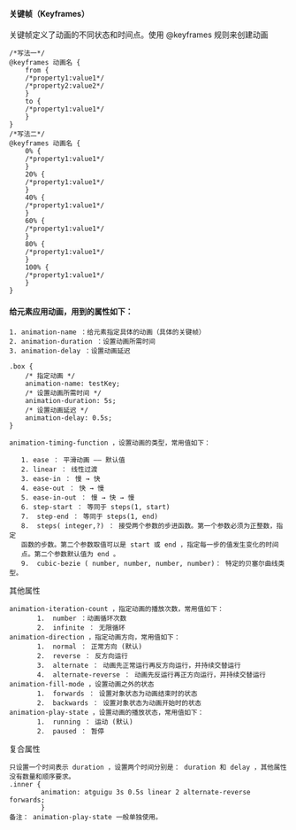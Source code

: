 #### 关键帧（Keyframes）
关键帧定义了动画的不同状态和时间点。使用 @keyframes 规则来创建动画

    /*写法一*/
    @keyframes 动画名 {
        from {
        /*property1:value1*/
        /*property2:value2*/
        }
        to {
        /*property1:value1*/
        }
    }
    /*写法二*/
    @keyframes 动画名 {
        0% {
        /*property1:value1*/
        }
        20% {
        /*property1:value1*/
        }
        40% {
        /*property1:value1*/
        }
        60% {
        /*property1:value1*/
        }
        80% {
        /*property1:value1*/
        }
        100% {
        /*property1:value1*/
        }
    }

#### 给元素应用动画，用到的属性如下：

    1. animation-name ：给元素指定具体的动画（具体的关键帧）
    2. animation-duration ：设置动画所需时间
    3. animation-delay ：设置动画延迟

    .box {
        /* 指定动画 */
        animation-name: testKey;
        /* 设置动画所需时间 */
        animation-duration: 5s;
        /* 设置动画延迟 */
        animation-delay: 0.5s;
    }

    animation-timing-function ，设置动画的类型，常用值如下：

       1. ease ： 平滑动画 —— 默认值
       2. linear ： 线性过渡
       3. ease-in ： 慢 → 快
       4. ease-out ： 快 → 慢
       5. ease-in-out ： 慢 → 快 → 慢
       6. step-start ： 等同于 steps(1, start)
       7.  step-end ： 等同于 steps(1, end)
       8.  steps( integer,?) ： 接受两个参数的步进函数。第一个参数必须为正整数，指定
       函数的步数。第二个参数取值可以是 start 或 end ，指定每一步的值发生变化的时间
       点。第二个参数默认值为 end 。
       9.  cubic-bezie ( number, number, number, number)： 特定的贝塞尔曲线类型。

其他属性

    animation-iteration-count ，指定动画的播放次数，常用值如下：
           1.  number ：动画循环次数
           2.  infinite ： 无限循环
    animation-direction ，指定动画方向，常用值如下：
           1.  normal ： 正常方向 (默认)
           2.  reverse ： 反方向运行
           3.  alternate ： 动画先正常运行再反方向运行，并持续交替运行
           4.  alternate-reverse ： 动画先反运行再正方向运行，并持续交替运行
    animation-fill-mode ，设置动画之外的状态
           1.  forwards ： 设置对象状态为动画结束时的状态
           2.  backwards ： 设置对象状态为动画开始时的状态
    animation-play-state ，设置动画的播放状态，常用值如下：
           1.  running ： 运动 (默认)
           2.  paused ： 暂停
   复合属性

    只设置一个时间表示 duration ，设置两个时间分别是： duration 和 delay ，其他属性没有数量和顺序要求。
    .inner {
            animation: atguigu 3s 0.5s linear 2 alternate-reverse forwards;
            }
    备注： animation-play-state 一般单独使用。